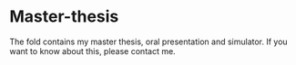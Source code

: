 # Master-thesis
The fold contains my master thesis, oral presentation and simulator. If you want to know about this, please contact me.
